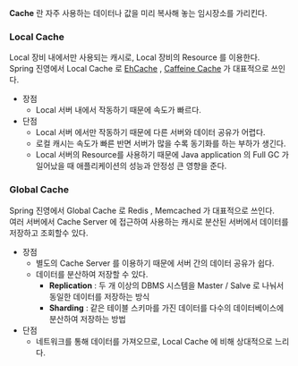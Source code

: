 
**Cache** 란 자주 사용하는 데이터나 값을 미리 복사해 놓는 임시장소를 가리킨다.

### Local Cache
Local 장비 내에서만 사용되는 캐시로, Local 장비의 Resource 를 이용한다.  
Spring 진영에서 Local Cache 로 [EhCache](https://www.ehcache.org/) , [Caffeine Cache](https://github.com/ben-manes/caffeine) 가 대표적으로 쓰인다.
- 장점
    - Local 서버 내에서 작동하기 때문에 속도가 빠르다.
- 단점
    - Local 서버 에서만 작동하기 때문에 다른 서버와 데이터 공유가 어렵다.
    - 로컬 캐시는 속도가 빠른 반면 서버가 많을 수록 동기화를 하는 부하가 생긴다.
    - Local 서버의 Resource를 사용하기 때문에 Java application 의 Full GC 가 일어났을 때 애플리케이션의 성능과 안정성 큰 영향을 준다.

### Global Cache
Spring 진영에서 Global Cache 로  Redis , Memcached 가 대표적으로 쓰인다.  
여러 서버에서 Cache Server 에 접근하여 사용하는 캐시로 분산된 서버에서 데이터를 저장하고 조회할수 있다.
- 장점
    - 별도의 Cache Server 를 이용하기 때문에 서버 간의 데이터 공유가 쉽다.
    - 데이터를 분산하여 저장할 수 있다.
        - **Replication** : 두 개 이상의 DBMS 시스템을 Master / Salve 로 나눠서 동일한 데이터를 저장하는 방식
        - **Sharding** : 같은 테이블 스키마를 가진 데이터를 다수의 데이터베이스에 분산하여 저장하는 방법
- 단점
    - 네트워크를 통해 데이터를 가져오므로, Local Cache 에 비해 상대적으로 느리다.
